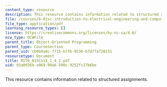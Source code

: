 ```yaml
---
content_type: resource
description: This resource contains information related to structured assignments.
file: /courses/6-01sc-introduction-to-electrical-engineering-and-computer-science-i-spring-2011/d3a0936ba96999a6590c9252fc27b6be_MIT6_01SCS11_1_4_1.pdf
file_type: application/pdf
learning_resource_types: []
license: https://creativecommons.org/licenses/by-nc-sa/4.0/
ocw_type: OCWFile
parent_title: Object-Oriented Programming
parent_type: CourseSection
parent_uid: cb0b0a8c-7715-b7fb-9536-b7d77a728231
resourcetype: Document
title: MIT6_01SCS11_1_4_1.pdf
uid: d3a0936b-a969-99a6-590c-9252fc27b6be
---
```

This resource contains information related to structured assignments.